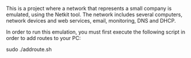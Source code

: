 This is a project where a network that represents a small company is emulated, using the Netkit tool. The network includes several computers, network devices and web services, email, monitoring, DNS and DHCP.

In order to run this emulation, you must first execute the following script in order to add routes to your PC:

sudo ./addroute.sh